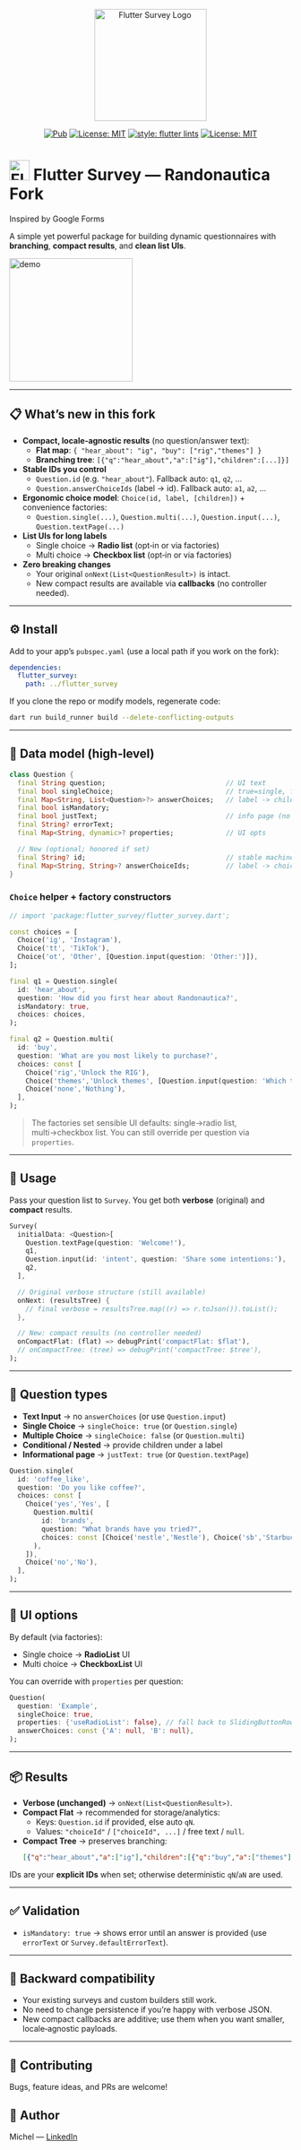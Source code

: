 <p align="center">
 <img src="https://user-images.githubusercontent.com/40787439/197688650-c68e9deb-f2d3-463c-b712-f8f03088fd78.svg" alt="Flutter Survey Logo" width="200"/>  
</p>
<p align="center">
<a href="https://pub.dev/packages/flutter_survey"><img src="https://img.shields.io/pub/v/flutter_survey.svg?" alt="Pub"></a>
<a href="https://codemagic.io/app/6358c75dd690310147230fea/build/679f5223970337b1e26d4ceb"><img src="https://api.codemagic.io/apps/6358c75dd690310147230fea/6358c75dd690310147230fe9/status_badge.svg" alt="License: MIT"></a>
<a href="https://github.com/flutter/packages/tree/main/packages/flutter_lints"><img src="https://img.shields.io/badge/style-flutter_lints-40c4ff.svg" alt="style: flutter lints"></a>
<a href="https://opensource.org/licenses/MIT"><img src="https://img.shields.io/badge/license-MIT-purple.svg" alt="License: MIT"></a>
</p>

# <img src="https://user-images.githubusercontent.com/40787439/197688650-c68e9deb-f2d3-463c-b712-f8f03088fd78.svg" alt="Flutter Survey Logo" width="36"/> Flutter Survey — Randonautica Fork
Inspired by Google Forms

A simple yet powerful package for building dynamic questionnaires with **branching**, **compact results**, and **clean list UIs**.

<p align="left">
<img src="https://user-images.githubusercontent.com/40787439/197952319-310602aa-464c-413b-8cf2-e49b6ddebfbb.gif" alt="demo" width="220"/>
</p>

---

## 📋 What’s new in this fork
- **Compact, locale‑agnostic results** (no question/answer text):
  - **Flat map**: `{ "hear_about": "ig", "buy": ["rig","themes"] }`
  - **Branching tree**: `[{"q":"hear_about","a":["ig"],"children":[...]}]`
- **Stable IDs you control**
  - `Question.id` (e.g. `"hear_about"`). Fallback auto: `q1`, `q2`, …
  - `Question.answerChoiceIds` (label → id). Fallback auto: `a1`, `a2`, …
- **Ergonomic choice model**: `Choice(id, label, [children])` + convenience factories:
  - `Question.single(...)`, `Question.multi(...)`, `Question.input(...)`, `Question.textPage(...)`
- **List UIs for long labels**
  - Single choice → **Radio list** (opt‑in or via factories)
  - Multi choice → **Checkbox list** (opt‑in or via factories)
- **Zero breaking changes**
  - Your original `onNext(List<QuestionResult>)` is intact.
  - New compact results are available via **callbacks** (no controller needed).

---

## ⚙️ Install
Add to your app’s `pubspec.yaml` (use a local path if you work on the fork):
```yaml
dependencies:
  flutter_survey:
    path: ../flutter_survey
```

If you clone the repo or modify models, regenerate code:
```bash
dart run build_runner build --delete-conflicting-outputs
```

---

## 🧱 Data model (high‑level)
```dart
class Question {
  final String question;                              // UI text
  final bool singleChoice;                            // true=single, false=multi
  final Map<String, List<Question>?> answerChoices;   // label -> children?
  final bool isMandatory;
  final bool justText;                                // info page (no input)
  final String? errorText;
  final Map<String, dynamic>? properties;             // UI opts

  // New (optional; honored if set)
  final String? id;                                   // stable machine id
  final Map<String, String>? answerChoiceIds;         // label -> choice id
}
```

### `Choice` helper + factory constructors
```dart
// import 'package:flutter_survey/flutter_survey.dart';

const choices = [
  Choice('ig', 'Instagram'),
  Choice('tt', 'TikTok'),
  Choice('ot', 'Other', [Question.input(question: 'Other:')]),
];

final q1 = Question.single(
  id: 'hear_about',
  question: 'How did you first hear about Randonautica?',
  isMandatory: true,
  choices: choices,
);

final q2 = Question.multi(
  id: 'buy',
  question: 'What are you most likely to purchase?',
  choices: const [
    Choice('rig','Unlock the RIG'),
    Choice('themes','Unlock themes', [Question.input(question: 'Which themes?')]),
    Choice('none','Nothing'),
  ],
);
```

> The factories set sensible UI defaults: single→radio list, multi→checkbox list. You can still override per question via `properties`.

---

## 🚀 Usage
Pass your question list to `Survey`. You get both **verbose** (original) and **compact** results.

```dart
Survey(
  initialData: <Question>[
    Question.textPage(question: 'Welcome!'),
    q1,
    Question.input(id: 'intent', question: 'Share some intentions:'),
    q2,
  ],

  // Original verbose structure (still available)
  onNext: (resultsTree) {
    // final verbose = resultsTree.map((r) => r.toJson()).toList();
  },

  // New: compact results (no controller needed)
  onCompactFlat: (flat) => debugPrint('compactFlat: $flat'),
  // onCompactTree: (tree) => debugPrint('compactTree: $tree'),
);
```

---

## 🧭 Question types
- **Text Input** → no `answerChoices` (or use `Question.input`)
- **Single Choice** → `singleChoice: true` (or `Question.single`)
- **Multiple Choice** → `singleChoice: false` (or `Question.multi`)
- **Conditional / Nested** → provide children under a label
- **Informational page** → `justText: true` (or `Question.textPage`)

```dart
Question.single(
  id: 'coffee_like',
  question: 'Do you like coffee?',
  choices: const [
    Choice('yes','Yes', [
      Question.multi(
        id: 'brands',
        question: "What brands have you tried?",
        choices: const [Choice('nestle','Nestle'), Choice('sb','Starbucks')],
      ),
    ]),
    Choice('no','No'),
  ],
);
```

---

## 🎨 UI options
By default (via factories):
- Single choice → **RadioList** UI
- Multi choice → **CheckboxList** UI

You can override with `properties` per question:
```dart
Question(
  question: 'Example',
  singleChoice: true,
  properties: {'useRadioList': false}, // fall back to SlidingButtonRow
  answerChoices: const {'A': null, 'B': null},
);
```

---

## 📦 Results
- **Verbose (unchanged)** → `onNext(List<QuestionResult>)`.
- **Compact Flat** → recommended for storage/analytics:
  - Keys: `Question.id` if provided, else auto `qN`.
  - Values: `"choiceId"` / `["choiceId", ...]` / free text / `null`.
- **Compact Tree** → preserves branching:
  ```json
  [{"q":"hear_about","a":["ig"],"children":[{"q":"buy","a":["themes"]}]}]
  ```

IDs are your **explicit IDs** when set; otherwise deterministic `qN`/`aN` are used.

---

## ✅ Validation
- `isMandatory: true` → shows error until an answer is provided (use `errorText` or `Survey.defaultErrorText`).

---

## 🔄 Backward compatibility
- Your existing surveys and custom builders still work.
- No need to change persistence if you’re happy with verbose JSON.
- New compact callbacks are additive; use them when you want smaller, locale‑agnostic payloads.

---

## 🤝 Contributing
Bugs, feature ideas, and PRs are welcome!

## 📇 Author
Michel — <a href="https://www.linkedin.com/in/michel98">LinkedIn</a>